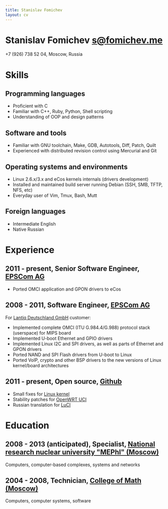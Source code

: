 ```yaml
---
title: Stanislav Fomichev
layout: cv
---
```


# Stanislav Fomichev <s@fomichev.me>

+7 (926) 738 52 04, Moscow, Russia

# Skills

## Programming languages
* Proficient with C
* Familiar with C++, Ruby, Python, Shell scripting
* Understanding of OOP and design patterns

## Software and tools
* Familiar with GNU toolchain, Make, GDB, Autotools, Diff, Patch, Quilt
* Experienced with distributed revision control using Mercurial and Git

## Operating systems and environments
* Linux 2.6.x/3.x and eCos kernels internals (drivers development)
* Installed and maintained build server running Debian (SSH, SMB, TFTP, NFS, etc)
* Everyday user of Vim, Tmux, Bash, Mutt

## Foreign languages
* Intermediate English
* Native Russian

# Experience

## 2011 - present, Senior Software Engineer, [EPSCom AG](http://epscom.net)
* Ported OMCI application and GPON drivers to eCos

## 2008 - 2011, Software Engineer, [EPSCom AG](http://epscom.net)
For [Lantiq Deutschland GmbH](http://www.lantiq.com) customer:

* Implemented complete OMCI (ITU G.984.4/G.988) protocol stack (userspace) for MIPS board
* Implemented U-boot Ethernet and GPIO drivers
* Implemented Linux I2C and SPI drivers, as well as parts of Ethernet and GPON drivers
* Ported NAND and SPI Flash drivers from U-boot to Linux
* Ported VoIP, crypto and other BSP drivers to the new versions of Linux kernel/board architectures

## 2011 - present, Open source, [Github](http://github.com/fomichev)
* Small fixes for [Linux kernel](http://git.kernel.org/?p=linux\%2Fkernel\%2Fgit\%2Ftorvalds\%2Flinux.git\&a=search\&h=HEAD\&st=commit\&s=Stanislav+Fomichev)
* Stability patches for [OpenWRT UCI](http://nbd.name/gitweb.cgi?p=uci.git\&a=search\&h=HEAD\&st=commit\&s=Stanislav+Fomichev)
* Russian translation for [LuCI](http://i18n.luci.subsignal.org/pootle/ru/)

# Education
## 2008 - 2013 (anticipated), Specialist, [National research nuclear university "MEPhI" (Moscow)](http://mephi.ru)
Computers, computer-based complexes, systems and networks

## 2004 - 2008, Technician, [College of Math (Moscow)](http://mathcollege.ru)
Computers, computer systems, software
